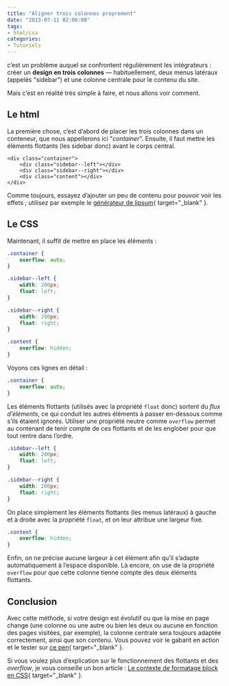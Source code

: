 ```yaml
---
title: "Aligner trois colonnes proprement"
date: "2013-07-11 02:00:08"
tags:
- html/css
categories:
- Tutoriels
---
```


c’est un problème auquel se confrontent régulièrement les intégrateurs : créer un **design en trois colonnes** — habituellement, deux menus latéraux (appelés "sidebar") et une colonne centrale pour le contenu du site.

Mais c’est en réalité très simple à faire, et nous allons voir comment.

## Le html

La première chose, c’est d’abord de placer les trois colonnes dans un conteneur, que nous appellerons ici "_container_". Ensuite, il faut mettre les éléments flottants (les sidebar donc) avant le corps central.

```markup
<div class="container">
	<div class="sidebar--left"></div>
	<div class="sidebar--right"></div>
	<div class="content"></div>
</div>
```

Comme toujours, essayez d’ajouter un peu de contenu pour pouvoir voir les effets ; utilisez par exemple le [générateur de lipsum](http://fr.lipsum.com/ "Générateur de lipsum"){ target="_blank" }.

## Le CSS

Maintenant, il suffit de mettre en place les éléments :

```css
.container {
	overflow: auto;
}

.sidebar--left {
	width: 200px;
	float: left;
}

.sidebar--right {
	width: 200px;
	float: right;
}

.content {
	overflow: hidden;
}
```

Voyons ces lignes en détail :

```css
.container {
	overflow: auto;
}
```

Les éléments flottants (utilisés avec la propriété `float` donc) sortent du _flux d’éléments_, ce qui conduit les autres éléments à passer en-dessous comme s’ils étaient ignorés. Utiliser une propriété neutre comme `overflow` permet au contenant de tenir compte de ces flottants et de les englober pour que tout rentre dans l’ordre.

```css
.sidebar--left {
	width: 200px;
	float: left;
}

.sidebar--right {
	width: 200px;
	float: right;
}
```

On place simplement les éléments flottants (les menus latéraux) à gauche et à droite avec la propriété `float`, et on leur attribue une largeur fixe.

```css
.content {
	overflow: hidden;
}
```

Enfin, on ne précise aucune largeur à cet élément afin qu’il s’adapte automatiquement à l’espace disponible. Là encore, on use de la propriété `overflow` pour que cette colonne tienne compte des deux éléments flottants.

## Conclusion

Avec cette méthode, si votre design est évolutif ou que la mise en page change (une colonne ou une autre ou bien les deux ou aucune en fonction des pages visitées, par exemple), la colonne centrale sera toujours adaptée correctement, ainsi que son contenu. Vous pouvez voir le gabarit en action et le tester sur [ce pen](http://codepen.io/EmmanuelB/pen/qniHp "CodePen"){ target="_blank" }.

Si vous voulez plus d’explication sur le fonctionnement des flottants et des _overflow_, je vous conseille un bon article : [Le contexte de formatage block en CSS](http://www.alsacreations.com/astuce/lire/1543-le-contexte-de-formatage-block-en-css.html "Alsacréations"){ target="_blank" }.
